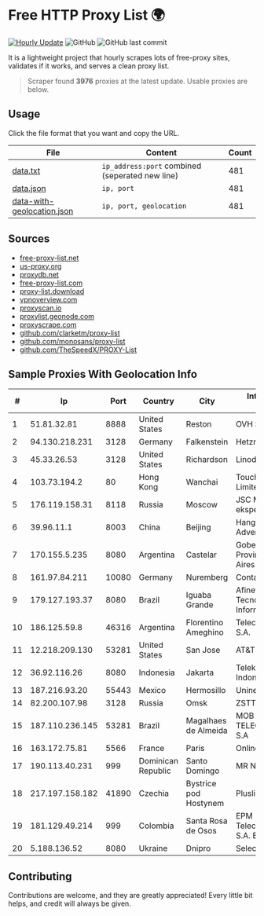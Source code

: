 
# Free HTTP Proxy List 🌍

[![Hourly Update](https://github.com/mertguvencli/http-proxy-list/actions/workflows/main.yml/badge.svg?branch=main)](https://github.com/mertguvencli/http-proxy-list/actions/workflows/main.yml)
![GitHub](https://img.shields.io/github/license/mertguvencli/http-proxy-list)
![GitHub last commit](https://img.shields.io/github/last-commit/mertguvencli/http-proxy-list)

It is a lightweight project that hourly scrapes lots of free-proxy sites, validates if it works, and serves a clean proxy list.


> Scraper found **3976** proxies at the latest update. Usable proxies are below.

## Usage

Click the file format that you want and copy the URL.


|File|Content|Count|
|----|-------|-----|
|[data.txt](https://raw.githubusercontent.com/mertguvencli/http-proxy-list/main/proxy-list/data.txt)|`ip_address:port` combined (seperated new line)|481|
|[data.json](https://raw.githubusercontent.com/mertguvencli/http-proxy-list/main/proxy-list/data.json)|`ip, port`|481|
|[data-with-geolocation.json](https://raw.githubusercontent.com/mertguvencli/http-proxy-list/main/proxy-list/data-with-geolocation.json)|`ip, port, geolocation`|481|

## Sources

* [free-proxy-list.net](https://free-proxy-list.net)
* [us-proxy.org](https://www.us-proxy.org)
* [proxydb.net](http://proxydb.net)
* [free-proxy-list.com](https://free-proxy-list.com/?page=&port=&type%5B%5D=http&type%5B%5D=https&up_time=0&search=Search)
* [proxy-list.download](https://www.proxy-list.download/HTTP)
* [vpnoverview.com](https://vpnoverview.com/privacy/anonymous-browsing/free-proxy-servers)
* [proxyscan.io](https://www.proxyscan.io)
* [proxylist.geonode.com](https://proxylist.geonode.com/api/proxy-list?limit=300&page=1&sort_by=lastChecked&sort_type=desc&protocols=http,https)
* [proxyscrape.com](https://api.proxyscrape.com/v2/?request=displayproxies&protocol=http&timeout=10000&country=all&ssl=all&anonymity=all)
* [github.com/clarketm/proxy-list](https://raw.githubusercontent.com/clarketm/proxy-list/master/proxy-list-raw.txt)
* [github.com/monosans/proxy-list](https://raw.githubusercontent.com/monosans/proxy-list/main/proxies/http.txt)
* [github.com/TheSpeedX/PROXY-List](https://raw.githubusercontent.com/TheSpeedX/PROXY-List/master/http.txt)


## Sample Proxies With Geolocation Info

|#|Ip|Port|Country|City|Internet Service Provider|
|-|--|----|-------|----|-------------------------|
|1|51.81.32.81|8888|United States|Reston|OVH SAS|
|2|94.130.218.231|3128|Germany|Falkenstein|Hetzner Online GmbH|
|3|45.33.26.53|3128|United States|Richardson|Linode, LLC|
|4|103.73.194.2|80|Hong Kong|Wanchai|TouchPal HK Co., Limited|
|5|176.119.158.31|8118|Russia|Moscow|JSC Mediasoft ekspert|
|6|39.96.11.1|8003|China|Beijing|Hangzhou Alibaba Advertising Co|
|7|170.155.5.235|8080|Argentina|Castelar|Gobernacion de la Provincia de Buenos Aires|
|8|161.97.84.211|10080|Germany|Nuremberg|Contabo GmbH|
|9|179.127.193.37|8080|Brazil|Iguaba Grande|Afinet Solucoes EM Tecnologia DA Informacao Ltda|
|10|186.125.59.8|46316|Argentina|Florentino Ameghino|Telecom Argentina S.A.|
|11|12.218.209.130|53281|United States|San Jose|AT&T Services, Inc.|
|12|36.92.116.26|8080|Indonesia|Jakarta|Telekomunikasi Indonesia|
|13|187.216.93.20|55443|Mexico|Hermosillo|Uninet S.A. de C.V.|
|14|82.200.107.98|3128|Russia|Omsk|ZSTTK|
|15|187.110.236.145|53281|Brazil|Magalhaes de Almeida|MOB SERVICOS DE TELECOMUNICACOES S.A|
|16|163.172.75.81|5566|France|Paris|Online S.A.S.|
|17|190.113.40.231|999|Dominican Republic|Santo Domingo|MR Networking, SRL|
|18|217.197.158.182|41890|Czechia|Bystrice pod Hostynem|Plusline s.r.o.|
|19|181.129.49.214|999|Colombia|Santa Rosa de Osos|EPM Telecomunicaciones S.A. E.S.P.|
|20|5.188.136.52|8080|Ukraine|Dnipro|Selectel|



## Contributing

Contributions are welcome, and they are greatly appreciated! Every
little bit helps, and credit will always be given.


